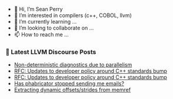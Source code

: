 - 👋 Hi, I’m Sean Perry
- 👀 I’m interested in compilers (c++, COBOL, llvm)
- 🌱 I’m currently learning ...
- 💞️ I’m looking to collaborate on ...
- 📫 How to reach me ...

<!---
s66perry/s66perry is a ✨ special ✨ repository because its `README.md` (this file) appears on your GitHub profile.
You can click the Preview link to take a look at your changes.
--->
### 📕 Latest LLVM Discourse Posts

<!-- DISCOURSE-LLVM:START -->
- [Non-deterministic diagnostics due to parallelism](https://discourse.llvm.org/t/non-deterministic-diagnostics-due-to-parallelism/64389#post_10)
- [RFC: Updates to developer policy around C++ standards bump](https://discourse.llvm.org/t/rfc-updates-to-developer-policy-around-c-standards-bump/64383#post_9)
- [RFC: Updates to developer policy around C++ standards bump](https://discourse.llvm.org/t/rfc-updates-to-developer-policy-around-c-standards-bump/64383#post_8)
- [Has phabricator stopped sending me emails?](https://discourse.llvm.org/t/has-phabricator-stopped-sending-me-emails/64380#post_4)
- [Extracting dynamic offsets/strides from memref](https://discourse.llvm.org/t/extracting-dynamic-offsets-strides-from-memref/64170#post_17)
<!-- DISCOURSE-LLVM:END -->
